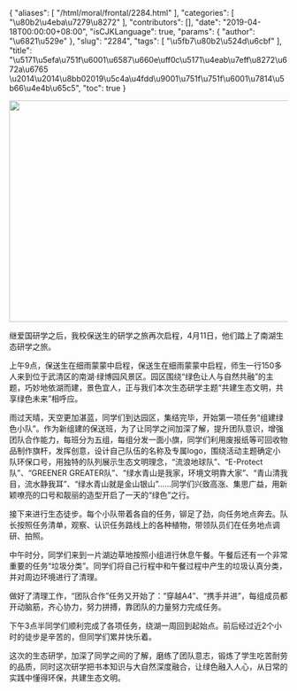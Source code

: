 {
    "aliases": [
        "/html/moral/frontal/2284.html"
    ],
    "categories": [
        "\u80b2\u4eba\u7279\u8272"
    ],
    "contributors": [],
    "date": "2019-04-18T00:00:00+08:00",
    "isCJKLanguage": true,
    "params": {
        "author": "\u6821\u529e"
    },
    "slug": "2284",
    "tags": [
        "\u5fb7\u80b2\u524d\u6cbf"
    ],
    "title": "\u5171\u5efa\u751f\u6001\u6587\u660e\uff0c\u5171\u4eab\u7eff\u8272\u672a\u6765 \u2014\u2014\u8bb02019\u5c4a\u4fdd\u9001\u751f\u751f\u6001\u7814\u5b66\u4e4b\u65c5",
    "toc": true
}


<img
    src="https://cdn.tfls.online/mirror/full/fc08055cd54e9c2a17526bd96b2f9e38416ec0a5.jpg"
    style="display:block;margin-left:auto;margin-right:auto;"
    decoding="async"
    fetchpriority="auto"
    loading="lazy"
    height="400"
    width="600"
/>  






继爱国研学之后，我校保送生的研学之旅再次启程，4月11日，他们踏上了南湖生态研学之旅。




上午9点，保送生在细雨蒙蒙中启程，保送生在细雨蒙蒙中启程，师生一行150多人来到位于武清区的南湖·绿博园风景区。园区围绕“绿色让人与自然共融”的主题，巧妙地依湖而建，景色宜人，正与我们本次生态研学主题“共建生态文明，共享绿色未来”相呼应。




雨过天晴，天空更加湛蓝，同学们到达园区，集结完毕，开始第一项任务“组建绿色小队”。作为新组建的保送班，为了让同学之间加深了解，提升团队意识，增强团队合作能力，每班分为五组，每组分发一面小旗，同学们利用废报纸等可回收物品制作旗杆，发挥创意，设计自己队伍的名称及专属logo，围绕活动主题确定小队环保口号，用独特的队列展示生态文明理念，“流浪地球队”、“E-Protect队”、“GREENER GREATER队”、“绿水青山是我家，环境文明靠大家”、“青山清我目，流水静我耳”、“绿水青山就是金山银山”……同学们兴致高涨、集思广益，用新颖嘹亮的口号和靓丽的造型开启了一天的“绿色”之行。




接下来进行生态徒步。每个小队带着各自的任务，铆足了劲，向任务地点奔去。队长按照任务清单，观察、认识任务路线上的各种植物，带领队员们在任务地点调研、拍照。




中午时分，同学们来到一片湖边草地按照小组进行休息午餐。午餐后还有一个非常重要的任务“垃圾分类”。同学们将自己行程中和午餐过程中产生的垃圾认真分类，并对周边环境进行了清理。




做好了清理工作，“团队合作”任务又开始了：“穿越A4”、“携手并进”，每组成员都开动脑筋，齐心协力，努力拼搏，靠团队的力量努力完成任务。




下午3点半同学们顺利完成了各项任务，绕湖一周回到起始点。前后经过近2个小时的徒步是辛苦的，但同学们累并快乐着。




这次的生态研学，加深了同学之间的了解，磨练了团队意志，锻炼了学生吃苦耐劳的品质，同时这次研学把书本知识与大自然深度融合，让绿色融入人心，从日常的实践中懂得环保，共建生态文明。


